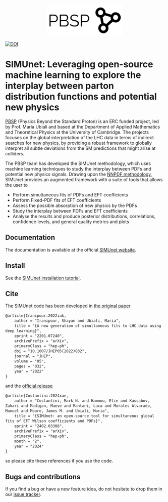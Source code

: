 <div align="center">
  <img src="PBSP_logo.png" height=100>
</div>

[![DOI](Pending)](Pending)

# SIMUnet: Leveraging open-source machine learning to explore the interplay between parton distribution functions and potential new physics

[PBSP](https://www.pbsp.org.uk/) (Physics Beyond the Standard Proton) is an ERC funded project, led by Prof. Maria Ubiali and based at the Department of Applied Mathematics and Theoretical Physics at the University of Cambridge. The projects focuses on the global interpretation of the LHC data in terms of indirect searches for new physics, by providing a robust framework to globally interpret all subtle deviations from the SM predictions that might arise at colliders.

The PBSP team has developed the SIMUnet methodology, which uses machine learning techniques to study the interplay between PDFs and potential new physics signals. Drawing upon
the [NNPDF methodology](https://arxiv.org/abs/2109.02653), SIMUnet provides an augmented framework with a suite of tools that allows the user to

- Perform simultaneous fits of PDFs and EFT coefficients
- Perform Fixed-PDF fits of EFT coefficients
- Assess the possible absorption of new physics by the PDFs
- Study the interplay between PDFs and EFT coefficients 
- Analyse the results and produce posterior distributions, correlations, confidence levels, and general quality metrics and plots

## Documentation

The documentation is available at the official [SIMUnet website](https://hep-pbsp.github.io/SIMUnet/sphinx/build/html/index.html).

## Install

See the [SIMUnet installation tutorial](https://hep-pbsp.github.io/SIMUnet/sphinx/build/html/tutorials/Installation.html).

## Cite

The SIMUnet code has been developed in [the original paper](https://inspirehep.net/literature/2013000)

```
@article{Iranipour:2022iak,
    author = "Iranipour, Shayan and Ubiali, Maria",
    title = "{A new generation of simultaneous fits to LHC data using deep learning}",
    eprint = "2201.07240",
    archivePrefix = "arXiv",
    primaryClass = "hep-ph",
    doi = "10.1007/JHEP05(2022)032",
    journal = "JHEP",
    volume = "05",
    pages = "032",
    year = "2022"
}
```

and the [official release](https://inspirehep.net/literature/2755426) 

```
@article{Costantini:2024xae,
    author = "Costantini, Mark N. and Hammou, Elie and Kassabov, Zahari and Madigan, Maeve and Mantani, Luca and Morales Alvarado, Manuel and Moore, James M. and Ubiali, Maria",
    title = "{SIMUnet: an open-source tool for simultaneous global fits of EFT Wilson coefficients and PDFs}",
    eprint = "2402.03308",
    archivePrefix = "arXiv",
    primaryClass = "hep-ph",
    month = "2",
    year = "2024"
}
```

so please cite these references if you use the code.

## Bugs and contributions

If you find a bug or have a new feature idea, do not hesitate to drop them in our [issue tracker](https://github.com/HEP-PBSP/SIMUnet/issues).
